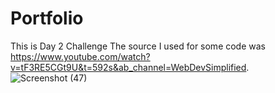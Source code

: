 # Portfolio
This is Day 2 Challenge
The source I used for some code was https://www.youtube.com/watch?v=tF3RE5CGt9U&t=592s&ab_channel=WebDevSimplified.
![Screenshot (47)](https://github.com/LemonTag/Portfolio/assets/50891761/838258f1-32e1-46a7-b6c6-7827bba7b91e)
